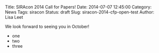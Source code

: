 Title: SIRAcon 2014 Call for Papers!
Date: 2014-07-07 12:45:00
Category: News
Tags: siracon
Status: draft
Slug: siracon-2014-cfp-open-test
Author: Lisa Leet

We look forward to seeing you in October!

- one
- two
- three


